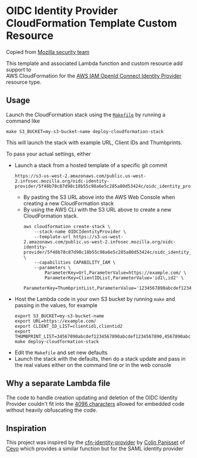 # OIDC Identity Provider CloudFormation Template Custom Resource

Copied from [Mozilla security team](https://github.com/mozilla/security/tree/master/operations/cloudformation-templates/oidc_identity_provider)

This template and associated Lambda function and custom resource add support to \
AWS CloudFormation for the [AWS IAM OpenId Connect Identity Provider][1]
resource type.

## Usage

Launch the CloudFormation stack using the [`Makefile`](Makefile) by running a
command like

```shell script
make S3_BUCKET=my-s3-bucket-name deploy-cloudformation-stack
```

This will launch the stack with example URL, Client IDs and Thumbprints.

To pass your actual settings, either
* Launch a stack from a hosted template of a specific git commit
  ```
  https://s3-us-west-2.amazonaws.com/public.us-west-2.infosec.mozilla.org/oidc-identity-provider/5f48b78c87d98c18b55c98a6e5c285a80d53424c/oidc_identity_provider.5f48b78c87d98c18b55c98a6e5c285a80d53424c.yml
  ```
  * By pasting the S3 URL above into the AWS Web Console when creating a new
    CloudFormation stack
  * By using the AWS CLI with the S3 URL above to create a new CloudFormation
    stack.
    ```shell script
    aws cloudformation create-stack \
        --stack-name OIDCIdentityProvider \
        --template-url https://s3-us-west-2.amazonaws.com/public.us-west-2.infosec.mozilla.org/oidc-identity-provider/5f48b78c87d98c18b55c98a6e5c285a80d53424c/oidc_identity_provider.5f48b78c87d98c18b55c98a6e5c285a80d53424c.yml \
        --capabilities CAPABILITY_IAM \
        --parameters \
            ParameterKey=Url,ParameterValue=https://example.com/ \
            ParameterKey=ClientIDList,ParameterValue='id1\,id2' \
            ParameterKey=ThumbprintList,ParameterValue='1234567890abcdef1234567890abcdef12345678\,234567890abcdef1234567890abcdef123456789'
    ```
* Host the Lambda code in your own S3 bucket by running `make` and passing in the values, for example
  ```shell script
  export S3_BUCKET=my-s3-bucket-name
  export URL=https://example.com/
  export CLIENT_ID_LIST=clientid1,clientid2
  export THUMBPRINT_LIST=34567890abcdef1234567890abcdef1234567890,4567890abcdef1234567890abcdef1234567890a
  make deploy-cloudformation-stack
  ```
* Edit the `Makefile` and set new defaults
* Launch the stack with the defaults, then do a stack update and pass in the
  real values either on the command line or in the web console

## Why a separate Lambda file

The code to handle creation updating and deletion of the OIDC Identity Provider
couldn't fit into the [4096 characters][2] allowed for embedded code without
heavily obfuscating the code.

## Inspiration

This project was inspired by the [cfn-identity-provider][3] by [Colin Panisset][4]
of [Cevo][5] which provides a similar function but for the SAML identity provider

[1]: https://docs.aws.amazon.com/IAM/latest/UserGuide/id_roles_providers_create_oidc.html
[2]: https://docs.aws.amazon.com/AWSCloudFormation/latest/UserGuide/aws-properties-lambda-function-code.html#cfn-lambda-function-code-zipfile
[3]: https://github.com/cevoaustralia/cfn-identity-provider
[4]: https://github.com/nonspecialist
[5]: https://cevo.com.au/
